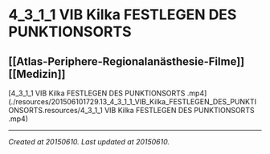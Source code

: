 # 4_3_1_1 VIB Kilka FESTLEGEN DES PUNKTIONSORTS
 [[Atlas-Periphere-Regionalanästhesie-Filme]] [[Medizin]] 
---



[4\_3\_1\_1 VIB Kilka FESTLEGEN DES PUNKTIONSORTS .mp4](./resources/201506101729.13_4_3_1_1_VIB_Kilka_FESTLEGEN_DES_PUNKTIONSORTS.resources/4_3_1_1 VIB Kilka FESTLEGEN DES PUNKTIONSORTS .mp4)

---

_Created at 20150610._
_Last updated at 20150610._



